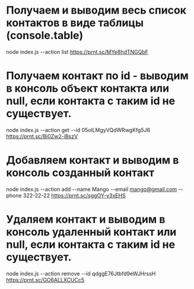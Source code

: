 # Получаем и выводим весь список контактов в виде таблицы (console.table)

node index.js --action list
https://prnt.sc/MYe8hdTNGQbF

# Получаем контакт по id - выводим в консоль объект контакта или null, если контакта с таким id не существует.

node index.js --action get --id 05olLMgyVQdWRwgKfg5J6
https://prnt.sc/Bi0Zw2-iBszV

# Добавляем контакт и выводим в консоль созданный контакт

node index.js --action add --name Mango --email mango@gmail.com --phone 322-22-22
https://prnt.sc/sggOY-v3xEHS

# Удаляем контакт и выводим в консоль удаленный контакт или null, если контакта с таким id не существует.

node index.js --action remove --id qdggE76Jtbfd9eWJHrssH
https://prnt.sc/GO6ALLXCUCc5
